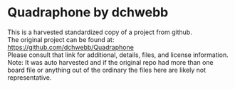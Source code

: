 
# Quadraphone by dchwebb  
This is a harvested standardized copy of a project from github.  
The original project can be found at:  
https://github.com/dchwebb/Quadraphone  
Please consult that link for additional, details, files, and license information.  
Note: It was auto harvested and if the original repo had more than one board file or anything out of the ordinary the files here are likely not representative.  
    